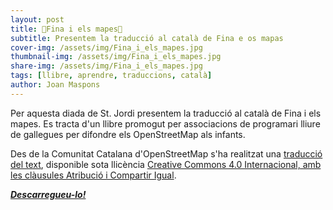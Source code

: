 ```yaml
---
layout: post
title: 🐉Fina i els mapes🌹
subtitle: Presentem la traducció al català de Fina e os mapas
cover-img: /assets/img/Fina_i_els_mapes.jpg
thumbnail-img: /assets/img/Fina_i_els_mapes.jpg
share-img: /assets/img/Fina_i_els_mapes.jpg
tags: [llibre, aprendre, traduccions, català]
author: Joan Maspons
---
```


Per aquesta diada de St. Jordi presentem la traducció al català de Fina i els mapes. Es tracta d'un llibre promogut per associacions de programari lliure de gallegues per difondre els OpenStreetMap als infants.


Des de la Comunitat Catalana d'OpenStreetMap s'ha realitzat una [traducció del text](https://github.com/psanxiao/finaeosmapas/pull/7), disponible sota llicència [Creative Commons 4.0 Internacional, amb les clàusules Atribució i Compartir Igual](https://creativecommons.org/licenses/by-sa/4.0/deed.ca).

***[Descarregueu-lo!](https://finaeosmapas.ghandalf.org/downloads/Fina_i_els_mapes.pdf)***
